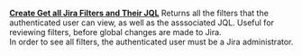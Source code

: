 **[Create Get all Jira Filters and Their JQL](https://github.com/KenMcClean/Public-JIRA-POWERSHELL-FUCTIONS/blob/main/Get%20all%20Jira%20Filters%20and%20Their%20JQL.ps1)**  Returns all the filters that the authenticated user can view, as well as the asssociated JQL.  Useful for reviewing filters, before global changes are made to Jira.  
In order to see all filters, the authenticated user must be a Jira administrator.
